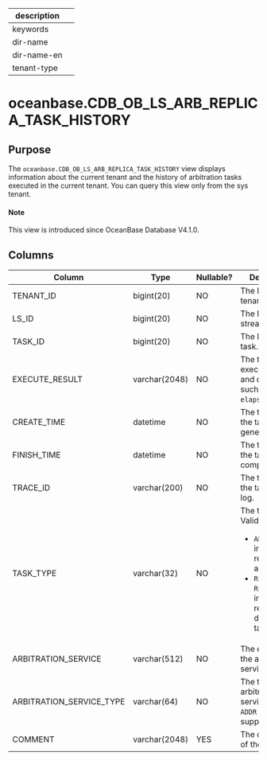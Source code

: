 | description ||
|---|---|
| keywords ||
| dir-name ||
| dir-name-en ||
| tenant-type ||

# oceanbase.CDB_OB_LS_ARB_REPLICA_TASK_HISTORY

## Purpose

The `oceanbase.CDB_OB_LS_ARB_REPLICA_TASK_HISTORY` view displays information about the current tenant and the history of arbitration tasks executed in the current tenant. You can query this view only from the sys tenant. 

<main id="notice" type='explain'>
  <h4>Note</h4>
  <p>This view is introduced since OceanBase Database V4.1.0. </p>
</main>

## Columns

| Column | Type | Nullable? | Description |
| --- | --- | --- | --- |
| TENANT_ID | bigint(20) | NO | The ID of the tenant. |
| LS_ID | bigint(20) | NO | The ID of the log stream. |
| TASK_ID | bigint(20) | NO | The ID of the task. |
| EXECUTE_RESULT | varchar(2048) | NO | The task execution result and duration, such as `[ret:0; elapsed:72160;]`. |
| CREATE_TIME | datetime | NO | The time when the task was generated. |
| FINISH_TIME | datetime | NO | The time when the task was completed. |
| TRACE_ID | varchar(200) | NO | The trace ID of the task in the log. |
| TASK_TYPE | varchar(32) | NO | The task type. Valid values:<ul><li> `ADD REPLICA`: indicates a replica adding task.  </li><li> `REMOVE REPLICA`: indicates a replica deletion task.</li></ul> |
| ARBITRATION_SERVICE | varchar(512) | NO | The endpoint of the arbitration service. |
| ARBITRATION_SERVICE_TYPE | varchar(64) | NO | The type of the arbitration service. Only `ADDR` is supported. |
| COMMENT | varchar(2048) | YES | The description of the task. |
